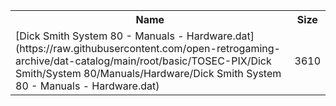 <table>
<tr><th>Name</th><th>Size</th></tr>
<tr><td>[Dick Smith System 80 - Manuals - Hardware.dat](https://raw.githubusercontent.com/open-retrogaming-archive/dat-catalog/main/root/basic/TOSEC-PIX/Dick Smith/System 80/Manuals/Hardware/Dick Smith System 80 - Manuals - Hardware.dat)</td><td>3610</td></tr>
</table>
